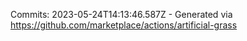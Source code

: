 Commits: 2023-05-24T14:13:46.587Z - Generated via https://github.com/marketplace/actions/artificial-grass
<br>
